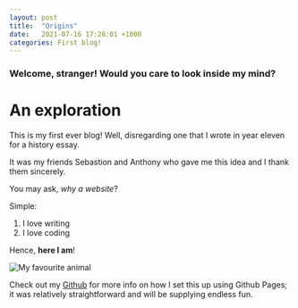 ```yaml
---
layout: post
title:  "Origins"
date:   2021-07-16 17:28:01 +1000
categories: First blog!
---
```

### Welcome, stranger! Would you care to look inside my mind?

# An exploration
This is my first ever blog! Well, disregarding one that I wrote in year eleven for a history essay.

It was my friends Sebastion and Anthony who gave me this idea and I thank them sincerely.

You may ask, *why a website*?

Simple:
1. I love writing
2. I love coding

Hence, **here I am**!

![My favourite animal](https://www.australiangeographic.com.au/wp-content/uploads/2018/06/Pygmy-Possum_Amanda-McLean-Copy-1.jpg)


Check out my [Github][github-page] for more info on how I set this up using Github Pages; it was relatively straightforward and will be supplying endless fun.

[github-page]: https://github.com/peter-mcnair